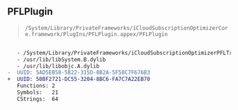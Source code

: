 ## PFLPlugin

> `/System/Library/PrivateFrameworks/iCloudSubscriptionOptimizerCore.framework/PlugIns/PFLPlugin.appex/PFLPlugin`

```diff

   - /System/Library/PrivateFrameworks/iCloudSubscriptionOptimizerPFLTraining.framework/iCloudSubscriptionOptimizerPFLTraining
   - /usr/lib/libSystem.B.dylib
   - /usr/lib/libobjc.A.dylib
-  UUID: 5AD5EB58-5B22-315D-8B2A-5F58C7F676B3
+  UUID: 50BF2721-DC55-3204-8BC6-FA7C7A22EB70
   Functions: 2
   Symbols:   21
   CStrings:  64

```
